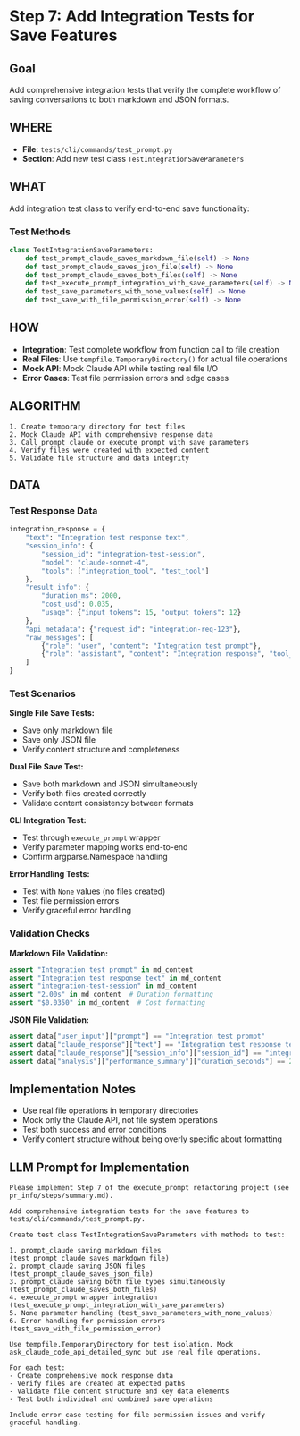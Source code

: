 # Step 7: Add Integration Tests for Save Features

## Goal
Add comprehensive integration tests that verify the complete workflow of saving conversations to both markdown and JSON formats.

## WHERE
- **File**: `tests/cli/commands/test_prompt.py` 
- **Section**: Add new test class `TestIntegrationSaveParameters`

## WHAT
Add integration test class to verify end-to-end save functionality:

### Test Methods
```python
class TestIntegrationSaveParameters:
    def test_prompt_claude_saves_markdown_file(self) -> None
    def test_prompt_claude_saves_json_file(self) -> None  
    def test_prompt_claude_saves_both_files(self) -> None
    def test_execute_prompt_integration_with_save_parameters(self) -> None
    def test_save_parameters_with_none_values(self) -> None
    def test_save_with_file_permission_error(self) -> None
```

## HOW
- **Integration**: Test complete workflow from function call to file creation
- **Real Files**: Use `tempfile.TemporaryDirectory()` for actual file operations
- **Mock API**: Mock Claude API while testing real file I/O
- **Error Cases**: Test file permission errors and edge cases

## ALGORITHM
```
1. Create temporary directory for test files
2. Mock Claude API with comprehensive response data
3. Call prompt_claude or execute_prompt with save parameters
4. Verify files were created with expected content
5. Validate file structure and data integrity
```

## DATA

### Test Response Data
```python
integration_response = {
    "text": "Integration test response text",
    "session_info": {
        "session_id": "integration-test-session",
        "model": "claude-sonnet-4", 
        "tools": ["integration_tool", "test_tool"]
    },
    "result_info": {
        "duration_ms": 2000,
        "cost_usd": 0.035,
        "usage": {"input_tokens": 15, "output_tokens": 12}
    },
    "api_metadata": {"request_id": "integration-req-123"},
    "raw_messages": [
        {"role": "user", "content": "Integration test prompt"},
        {"role": "assistant", "content": "Integration response", "tool_calls": [...]}
    ]
}
```

### Test Scenarios

**Single File Save Tests:**
- Save only markdown file
- Save only JSON file  
- Verify content structure and completeness

**Dual File Save Test:**
- Save both markdown and JSON simultaneously
- Verify both files created correctly
- Validate content consistency between formats

**CLI Integration Test:**
- Test through `execute_prompt` wrapper
- Verify parameter mapping works end-to-end
- Confirm argparse.Namespace handling

**Error Handling Tests:**
- Test with `None` values (no files created)
- Test file permission errors
- Verify graceful error handling

### Validation Checks

**Markdown File Validation:**
```python
assert "Integration test prompt" in md_content
assert "Integration test response text" in md_content  
assert "integration-test-session" in md_content
assert "2.00s" in md_content  # Duration formatting
assert "$0.0350" in md_content  # Cost formatting
```

**JSON File Validation:**
```python
assert data["user_input"]["prompt"] == "Integration test prompt"
assert data["claude_response"]["text"] == "Integration test response text"
assert data["claude_response"]["session_info"]["session_id"] == "integration-test-session"
assert data["analysis"]["performance_summary"]["duration_seconds"] == 2.0
```

## Implementation Notes
- Use real file operations in temporary directories
- Mock only the Claude API, not file system operations
- Test both success and error conditions
- Verify content structure without being overly specific about formatting

## LLM Prompt for Implementation

```
Please implement Step 7 of the execute_prompt refactoring project (see pr_info/steps/summary.md).

Add comprehensive integration tests for the save features to tests/cli/commands/test_prompt.py.

Create test class TestIntegrationSaveParameters with methods to test:

1. prompt_claude saving markdown files (test_prompt_claude_saves_markdown_file)
2. prompt_claude saving JSON files (test_prompt_claude_saves_json_file)  
3. prompt_claude saving both file types simultaneously (test_prompt_claude_saves_both_files)
4. execute_prompt wrapper integration (test_execute_prompt_integration_with_save_parameters)
5. None parameter handling (test_save_parameters_with_none_values)
6. Error handling for permission errors (test_save_with_file_permission_error)

Use tempfile.TemporaryDirectory for test isolation. Mock ask_claude_code_api_detailed_sync but use real file operations.

For each test:
- Create comprehensive mock response data
- Verify files are created at expected paths
- Validate file content structure and key data elements
- Test both individual and combined save operations

Include error case testing for file permission issues and verify graceful handling.
```
